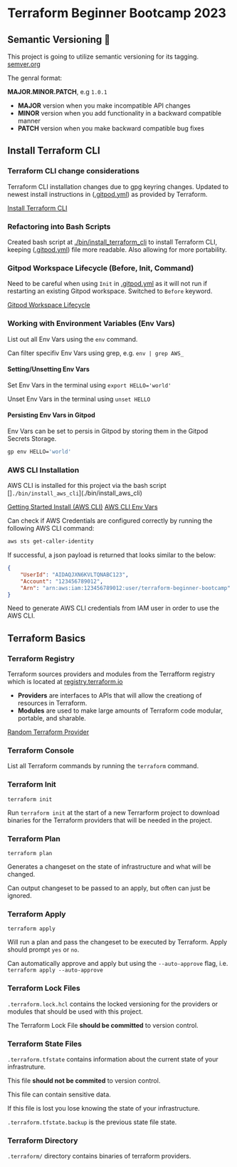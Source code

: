 # Terraform Beginner Bootcamp 2023

## Semantic Versioning :mage:

This project is going to utilize semantic versioning for its tagging.
[semver.org](https://semver.org/)

The genral format:

**MAJOR.MINOR.PATCH**, e.g `1.0.1`

- **MAJOR** version when you make incompatible API changes
- **MINOR** version when you add functionality in a backward compatible manner
- **PATCH** version when you make backward compatible bug fixes

## Install Terraform CLI

### Terraform CLI change considerations
Terraform CLI installation changes due to gpg keyring changes. Updated to newest install instructions in ([.gitpod.yml](.gitpod.yml)) as provided by Terraform.

[Install Terraform CLI](https://developer.hashicorp.com/terraform/tutorials/aws-get-started/install-cli)

### Refactoring into Bash Scripts
Created bash script at [./bin/install_terraform_cli](./bin/install_terraform_cli) to install Terraform CLI, keeping ([.gitpod.yml](.gitpod.yml)) file more readable. Also allowing for more portability.

### Gitpod Workspace Lifecycle (Before, Init, Command)

Need to be careful when using `Init` in [.gitpod.yml](.gitpod.yml) as it will not run if restarting an existing Gitpod workspace. Switched to `Before` keyword.

[Gitpod Workspace Lifecycle](https://www.gitpod.io/docs/configure/workspaces/tasks)


### Working with Environment Variables (Env Vars)

List out all Env Vars using the `env` command.

Can filter specifiv Env Vars using grep, e.g. `env | grep AWS_`

#### Setting/Unsetting Env Vars

Set Env Vars in the terminal using `export HELLO='world'`

Unset Env Vars in the terminal using `unset HELLO`

#### Persisting Env Vars in Gitpod

Env Vars can be set to persis in Gitpod by storing them in the Gitpod Secrets Storage.

```sh
gp env HELLO='world'
```

### AWS CLI Installation

AWS CLI is installed for this project via the bash script []`./bin/install_aws_cli`](./bin/install_aws_cli)

[Getting Started Install (AWS CLI)](https://docs.aws.amazon.com/cli/latest/userguide/getting-started-install.html)
[AWS CLI Env Vars](https://docs.aws.amazon.com/cli/latest/userguide/cli-configure-envvars.html)

Can check if AWS Credentials are configured correctly by running the following AWS CLI command:
```sh
aws sts get-caller-identity
```

If successful, a json payload is returned that looks similar to the below:
```json
{
    "UserId": "AIDAQJXN6KVLTQNABC123",
    "Account": "123456789012",
    "Arn": "arn:aws:iam:123456789012:user/terraform-beginner-bootcamp"
}
```

Need to generate AWS CLI credentials from IAM user in order to use the AWS CLI.


## Terraform Basics

### Terraform Registry

Terraform sources providers and modules from the Terrafform registry which is located at [registry.terraform.io](https://registry.terraform.io/)

- **Providers** are interfaces to APIs that will allow the creationg of resources in Terraform.
- **Modules** are used to make large amounts of Terraform code modular, portable, and sharable.

[Random Terraform Provider](https://registry.terraform.io/providers/hashicorp/random)

### Terraform Console

List all Terraform commands by running the `terraform` command.

### Terraform Init

`terraform init`

Run `terraform init` at the start of a new Terrarform project to download binaries for the Terraform providers that will be needed in the project.

### Terraform Plan

`terraform plan`

Generates a changeset on the state of infrastructure and what will be changed.

Can output changeset to be passed to an apply, but often can just be ignored.

### Terraform Apply

`terraform apply`

Will run a plan and pass the changeset to be executed by Terraform. Apply should prompt `yes` or `no`.

Can automatically approve and apply but using the `--auto-approve` flag, i.e. `terraform apply --auto-approve`

### Terraform Lock Files

`.terraform.lock.hcl` contains the locked versioning for the providers or modules that should be used with this project.

The Terraform Lock File **should be committed** to version control.

### Terraform State Files

`.terraform.tfstate` contains information about the current state of your infrastruture.

This file **should not be commited** to version control.

This file can contain sensitive data.

If this file is lost you lose knowing the state of your infrastructure.

`.terraform.tfstate.backup` is the previous state file state.

### Terraform Directory

`.terraform/` directory contains binaries of terraform providers.